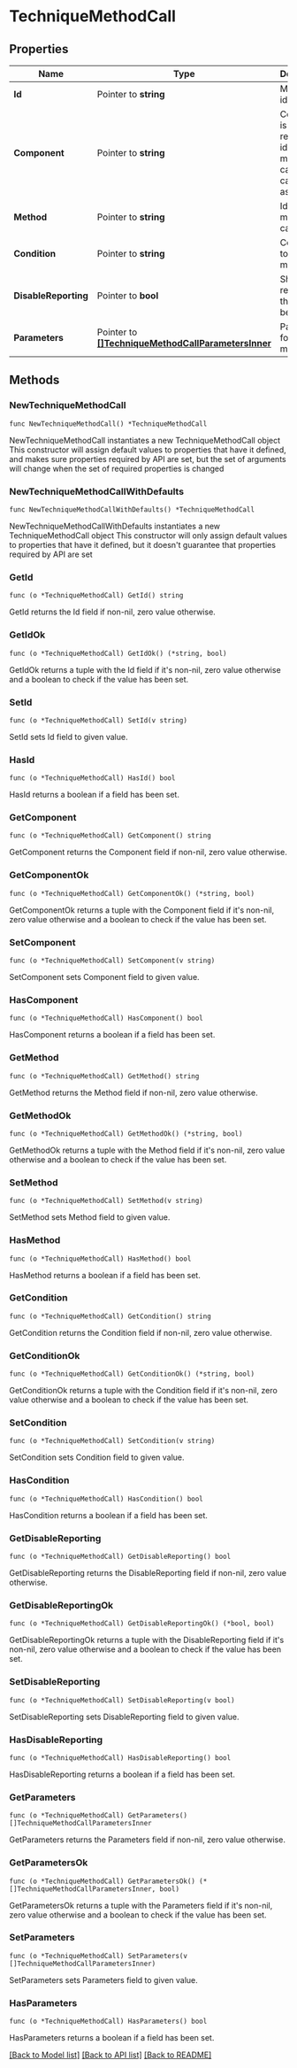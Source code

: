 # TechniqueMethodCall

## Properties

Name | Type | Description | Notes
------------ | ------------- | ------------- | -------------
**Id** | Pointer to **string** | Method call id | [optional] 
**Component** | Pointer to **string** | Component is used in reporting to identify this method call. You can see it as a name | [optional] 
**Method** | Pointer to **string** | Id of the method called | [optional] 
**Condition** | Pointer to **string** | Condition to run this method. | [optional] 
**DisableReporting** | Pointer to **bool** | Should the reporting of this method be disabled | [optional] 
**Parameters** | Pointer to [**[]TechniqueMethodCallParametersInner**](TechniqueMethodCallParametersInner.md) | Parameters for this method call | [optional] 

## Methods

### NewTechniqueMethodCall

`func NewTechniqueMethodCall() *TechniqueMethodCall`

NewTechniqueMethodCall instantiates a new TechniqueMethodCall object
This constructor will assign default values to properties that have it defined,
and makes sure properties required by API are set, but the set of arguments
will change when the set of required properties is changed

### NewTechniqueMethodCallWithDefaults

`func NewTechniqueMethodCallWithDefaults() *TechniqueMethodCall`

NewTechniqueMethodCallWithDefaults instantiates a new TechniqueMethodCall object
This constructor will only assign default values to properties that have it defined,
but it doesn't guarantee that properties required by API are set

### GetId

`func (o *TechniqueMethodCall) GetId() string`

GetId returns the Id field if non-nil, zero value otherwise.

### GetIdOk

`func (o *TechniqueMethodCall) GetIdOk() (*string, bool)`

GetIdOk returns a tuple with the Id field if it's non-nil, zero value otherwise
and a boolean to check if the value has been set.

### SetId

`func (o *TechniqueMethodCall) SetId(v string)`

SetId sets Id field to given value.

### HasId

`func (o *TechniqueMethodCall) HasId() bool`

HasId returns a boolean if a field has been set.

### GetComponent

`func (o *TechniqueMethodCall) GetComponent() string`

GetComponent returns the Component field if non-nil, zero value otherwise.

### GetComponentOk

`func (o *TechniqueMethodCall) GetComponentOk() (*string, bool)`

GetComponentOk returns a tuple with the Component field if it's non-nil, zero value otherwise
and a boolean to check if the value has been set.

### SetComponent

`func (o *TechniqueMethodCall) SetComponent(v string)`

SetComponent sets Component field to given value.

### HasComponent

`func (o *TechniqueMethodCall) HasComponent() bool`

HasComponent returns a boolean if a field has been set.

### GetMethod

`func (o *TechniqueMethodCall) GetMethod() string`

GetMethod returns the Method field if non-nil, zero value otherwise.

### GetMethodOk

`func (o *TechniqueMethodCall) GetMethodOk() (*string, bool)`

GetMethodOk returns a tuple with the Method field if it's non-nil, zero value otherwise
and a boolean to check if the value has been set.

### SetMethod

`func (o *TechniqueMethodCall) SetMethod(v string)`

SetMethod sets Method field to given value.

### HasMethod

`func (o *TechniqueMethodCall) HasMethod() bool`

HasMethod returns a boolean if a field has been set.

### GetCondition

`func (o *TechniqueMethodCall) GetCondition() string`

GetCondition returns the Condition field if non-nil, zero value otherwise.

### GetConditionOk

`func (o *TechniqueMethodCall) GetConditionOk() (*string, bool)`

GetConditionOk returns a tuple with the Condition field if it's non-nil, zero value otherwise
and a boolean to check if the value has been set.

### SetCondition

`func (o *TechniqueMethodCall) SetCondition(v string)`

SetCondition sets Condition field to given value.

### HasCondition

`func (o *TechniqueMethodCall) HasCondition() bool`

HasCondition returns a boolean if a field has been set.

### GetDisableReporting

`func (o *TechniqueMethodCall) GetDisableReporting() bool`

GetDisableReporting returns the DisableReporting field if non-nil, zero value otherwise.

### GetDisableReportingOk

`func (o *TechniqueMethodCall) GetDisableReportingOk() (*bool, bool)`

GetDisableReportingOk returns a tuple with the DisableReporting field if it's non-nil, zero value otherwise
and a boolean to check if the value has been set.

### SetDisableReporting

`func (o *TechniqueMethodCall) SetDisableReporting(v bool)`

SetDisableReporting sets DisableReporting field to given value.

### HasDisableReporting

`func (o *TechniqueMethodCall) HasDisableReporting() bool`

HasDisableReporting returns a boolean if a field has been set.

### GetParameters

`func (o *TechniqueMethodCall) GetParameters() []TechniqueMethodCallParametersInner`

GetParameters returns the Parameters field if non-nil, zero value otherwise.

### GetParametersOk

`func (o *TechniqueMethodCall) GetParametersOk() (*[]TechniqueMethodCallParametersInner, bool)`

GetParametersOk returns a tuple with the Parameters field if it's non-nil, zero value otherwise
and a boolean to check if the value has been set.

### SetParameters

`func (o *TechniqueMethodCall) SetParameters(v []TechniqueMethodCallParametersInner)`

SetParameters sets Parameters field to given value.

### HasParameters

`func (o *TechniqueMethodCall) HasParameters() bool`

HasParameters returns a boolean if a field has been set.


[[Back to Model list]](../README.md#documentation-for-models) [[Back to API list]](../README.md#documentation-for-api-endpoints) [[Back to README]](../README.md)


